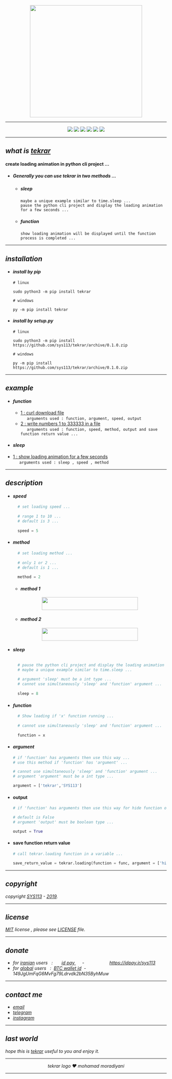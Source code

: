 <p align="center">
  <img width="350" height="350" src="https://raw.githubusercontent.com/sys113/tekrar/master/tekrar.png">
</p>

---
<div align="center">
  
![](https://img.shields.io/github/stars/SYS113/tekrar.svg)
![](https://img.shields.io/badge/language-python-orange.svg)
![](https://img.shields.io/github/forks/SYS113/tekrar.svg)
![](https://img.shields.io/github/release/SYS113/tekrar.svg)
![](https://img.shields.io/github/issues/SYS113/tekrar.svg)
![](https://img.shields.io/badge/license-MIT-informational.svg)
</div>

---
## *what is <ins>tekrar</ins>*
#### create loading animation in python cli project ...<br />
+ ##### Generally you can use tekrar in two methods ...

  + ##### sleep<br />
    ```
    maybe a unique example similar to time.sleep ...
    pause the python cli project and display the loading animation for a few seconds ...
    ```
    
  + ##### function<br />
    ```
    show loading animation will be displayed until the function process is completed ...
    ```



---
## *installation*

+ #### *install by pip*

      # linux
      
      sudo python3 -m pip install tekrar
      
      # windows
      
      py -m pip install tekrar
      
+ #### *install by setup.py*

      # linux
      
      sudo python3 -m pip install https://github.com/sys113/tekrar/archive/0.1.0.zip
      
      # windows
      
      py -m pip install https://github.com/sys113/tekrar/archive/0.1.0.zip

---
## *example*
  
  + #### *function*
  
    + [1 : curl download file](https://raw.githubusercontent.com/sys113/tekrar/master/example/function_example_one.gif)<br /> &nbsp;&nbsp;&nbsp;&nbsp;&nbsp;```arguments used : function, argument, speed, output```
    + [2 : write numbers 1 to 333333 in a file](https://raw.githubusercontent.com/sys113/tekrar/master/example/function_example_two.gif)<br /> &nbsp;&nbsp;&nbsp;&nbsp;&nbsp;```arguments used : function, speed, method, output and save function return value ...```
    
   + #### *sleep*
   
   + [1 : show loading animation for a few seconds](https://raw.githubusercontent.com/sys113/tekrar/master/example/sleep_example_one.gif)<br /> &nbsp;&nbsp;&nbsp;&nbsp;&nbsp;```arguments used : sleep , speed , method```
  
---
## *description*
  + #### *speed*
    ```python
      # set loading speed ...
      
      # range 1 to 10 ...
      # default is 3 ...
      
      speed = 5
    ```
    
  + #### *method*
    ```python
      # set loading method ...
      
      # only 1 or 2 ...
      # default is 1 ...
      
      method = 2
    ```
      - #### *method 1*
      
      <div align="center">
      <img src="https://raw.githubusercontent.com/sys113/tekrar/master/example/review%20loading%20animation%20-%20method%20one.gif" width="300" height="40" />
      </div>
      
      - #### *method 2*
      
      <div align="center">
      <img src="https://raw.githubusercontent.com/sys113/tekrar/master/example/review%20loading%20animation%20-%20method%20two.gif" width="300" height="40" />
      </div>

  + #### *sleep*
    ```python
    
      # pause the python cli project and display the loading animation for 8 seconds ...
      # maybe a unique example similar to time.sleep ...
      
      # argument 'sleep' must be a int type ...
      # cannot use simultaneously 'sleep' and 'function' argument ...
      
      sleep = 8
    ```
    
  + #### *function*
    ```python
      # Show loading if 'x' function running ...
      
      # cannot use simultaneously 'sleep' and 'function' argument ...
      
      function = x
    ```
    
   + #### *argument*
     ```python
     # if 'function' has arguments then use this way ...
     # use this method if 'function' has 'argument' ...

     # cannot use simultaneously 'sleep' and 'function' argument ...
     # argument 'argument' must be a int type ...

     argument = ['tekrar','SYS113']
     ```
   
   + #### output
     ```python
     # if 'function' has arguments then use this way for hide function output ...

     # default is False
     # argument 'output' must be boolean type ...

     output = True
     ```
     
   + #### save function return value
      ```python
      # call tekrar.loading function in a variable ...

      save_return_value = tekrar.loading(function = func, argument = ['hi'], output = True, speed = 5, method = 2)
      ```
   
---
## *copyright*
*copyright <ins>SYS113</ins> - <ins>2019</ins>.*

---
## *license* 
*<ins>MIT</ins> license , please see <ins>LICENSE</ins> file.*

---
## *donate* 
+ *for <ins>iranian</ins> users &nbsp; :  &nbsp;&nbsp;&nbsp;&nbsp;&nbsp; <ins>  id pay </ins> &nbsp;&nbsp;&nbsp;&nbsp; - &nbsp;&nbsp;&nbsp;&nbsp;&nbsp;&nbsp;&nbsp;&nbsp;&nbsp;&nbsp;&nbsp;&nbsp;&nbsp;&nbsp;&nbsp;&nbsp;&nbsp;&nbsp; https://idpay.ir/sys113*
+ *for <ins>global</ins> users &nbsp; : &nbsp;<ins>BTC wallet id</ins>&nbsp; - &nbsp; 149JgUmFqG6MvFg79Ldrvdk2bN35ByhMuw*
---
## *contact me* 
* *[email](mailto:051.SYS113@gmail.com)*
* *[telegram](https://t.me/SYS113/)*
* *[instagram](https://instagram.com/sys113/)*
---
## *last world*
*hope this is <ins>tekrar</ins> useful to you and enjoy it.*

---
<div align="center">

*tekrar logo ❤️ mohamad moradiyani*
</div>

---

